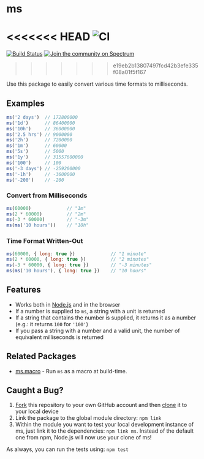 # ms

<<<<<<< HEAD
![CI](https://github.com/vercel/ms/workflows/CI/badge.svg)
=======
[![Build Status](https://travis-ci.org/zeit/ms.svg?branch=master)](https://travis-ci.org/zeit/ms)
[![Join the community on Spectrum](https://withspectrum.github.io/badge/badge.svg)](https://spectrum.chat/zeit)
>>>>>>> e19eb2b13807497fcd42b3efe335f08a01f5f167

Use this package to easily convert various time formats to milliseconds.

## Examples

```js
ms('2 days')  // 172800000
ms('1d')      // 86400000
ms('10h')     // 36000000
ms('2.5 hrs') // 9000000
ms('2h')      // 7200000
ms('1m')      // 60000
ms('5s')      // 5000
ms('1y')      // 31557600000
ms('100')     // 100
ms('-3 days') // -259200000
ms('-1h')     // -3600000
ms('-200')    // -200
```

### Convert from Milliseconds

```js
ms(60000)             // "1m"
ms(2 * 60000)         // "2m"
ms(-3 * 60000)        // "-3m"
ms(ms('10 hours'))    // "10h"
```

### Time Format Written-Out

```js
ms(60000, { long: true })             // "1 minute"
ms(2 * 60000, { long: true })         // "2 minutes"
ms(-3 * 60000, { long: true })        // "-3 minutes"
ms(ms('10 hours'), { long: true })    // "10 hours"
```

## Features

- Works both in [Node.js](https://nodejs.org) and in the browser
- If a number is supplied to `ms`, a string with a unit is returned
- If a string that contains the number is supplied, it returns it as a number (e.g.: it returns `100` for `'100'`)
- If you pass a string with a number and a valid unit, the number of equivalent milliseconds is returned

## Related Packages

- [ms.macro](https://github.com/knpwrs/ms.macro) - Run `ms` as a macro at build-time.

## Caught a Bug?

1. [Fork](https://help.github.com/articles/fork-a-repo/) this repository to your own GitHub account and then [clone](https://help.github.com/articles/cloning-a-repository/) it to your local device
2. Link the package to the global module directory: `npm link`
3. Within the module you want to test your local development instance of ms, just link it to the dependencies: `npm link ms`. Instead of the default one from npm, Node.js will now use your clone of ms!

As always, you can run the tests using: `npm test`
